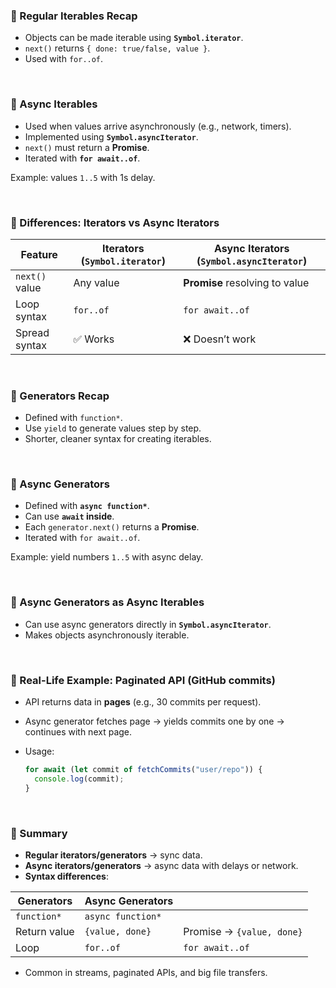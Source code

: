 

### 📌 Regular Iterables Recap

* Objects can be made iterable using **`Symbol.iterator`**.
* `next()` returns `{ done: true/false, value }`.
* Used with `for..of`.

<br>

### 📌 Async Iterables

* Used when values arrive asynchronously (e.g., network, timers).
* Implemented using **`Symbol.asyncIterator`**.
* `next()` must return a **Promise**.
* Iterated with **`for await..of`**.

Example: values `1..5` with 1s delay.

<br>

### 📌 Differences: Iterators vs Async Iterators

| Feature        | Iterators (`Symbol.iterator`) | Async Iterators (`Symbol.asyncIterator`) |
| -------------- | ----------------------------- | ---------------------------------------- |
| `next()` value | Any value                     | **Promise** resolving to value           |
| Loop syntax    | `for..of`                     | `for await..of`                          |
| Spread syntax  | ✅ Works                       | ❌ Doesn’t work                           |

<br>

### 📌 Generators Recap

* Defined with `function*`.
* Use `yield` to generate values step by step.
* Shorter, cleaner syntax for creating iterables.

<br>

### 📌 Async Generators

* Defined with **`async function*`**.
* Can use **`await` inside**.
* Each `generator.next()` returns a **Promise**.
* Iterated with `for await..of`.

Example: yield numbers `1..5` with async delay.

<br>

### 📌 Async Generators as Async Iterables

* Can use async generators directly in **`Symbol.asyncIterator`**.
* Makes objects asynchronously iterable.

<br>

### 📌 Real-Life Example: Paginated API (GitHub commits)

* API returns data in **pages** (e.g., 30 commits per request).
* Async generator fetches page → yields commits one by one → continues with next page.
* Usage:

  ```js
  for await (let commit of fetchCommits("user/repo")) {
    console.log(commit);
  }
  ```

<br>

### 📌 Summary

* **Regular iterators/generators** → sync data.
* **Async iterators/generators** → async data with delays or network.
* **Syntax differences**:

| Generators   | Async Generators  |                           |
| ------------ | ----------------- | ------------------------- |
| `function*`  | `async function*` |                           |
| Return value | `{value, done}`   | Promise → `{value, done}` |
| Loop         | `for..of`         | `for await..of`           |

* Common in streams, paginated APIs, and big file transfers.

